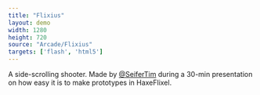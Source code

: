 ```yaml
---
title: "Flixius"
layout: demo
width: 1280
height: 720
source: "Arcade/Flixius"
targets: ['flash', 'html5']
---
```


A side-scrolling shooter. Made by [@SeiferTim](https://github.com/seifertim) during a 30-min presentation on how easy it is to make prototypes in HaxeFlixel.
